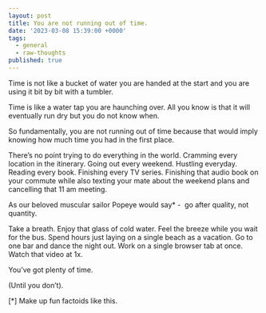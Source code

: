 ```yaml
---
layout: post
title: You are not running out of time.
date: '2023-03-08 15:39:00 +0000'
tags:
  - general
  - raw-thoughts
published: true
---
```

Time is not like a bucket of water you are handed at the start and you are using it bit by bit with a tumbler.

Time is like a water tap you are haunching over. All you know is that it will eventually run dry but you do not know when.

So fundamentally, you are not running out of time because that would imply knowing how much time you had in the first place.

There’s no point trying to do everything in the world. Cramming every location in the itinerary. Going out every weekend. Hustling everyday. Reading every book. Finishing every TV series. Finishing that audio book on your commute while also texting your mate about the weekend plans and cancelling that 11 am meeting.

As our beloved muscular sailor Popeye would say* -  go after quality, not quantity.

Take a breath. Enjoy that glass of cold water. Feel the breeze while you wait for the bus. Spend hours just laying on a single beach as a vacation. Go to one bar and dance the night out. Work on a single browser tab at once. Watch that video at 1x.

You’ve got plenty of time.

(Until you don’t).

\[*\] Make up fun factoids like this.
